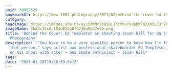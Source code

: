 ```yaml
---
uuid: 20057529
bookmarkOf: https://www.1854.photography/2021/09/behind-the-cover-ed-templeton-jonah-hill-gq-style/
category:
headImage: https://images.are.na/eyJidWNrZXQiOiJhcmVuYV9pbWFnZXMiLCJrZXkiOiIyMDA1NzUyOS9vcmlnaW5hbF8zYjgyYzE1YzBjMTkxZDgyYjUwZjQ3YTZhOWIzN2U5Yi5wbmciLCJlZGl0cyI6eyJyZXNpemUiOnsid2lkdGgiOjEyMDAsImhlaWdodCI6MTIwMCwiZml0IjoiaW5zaWRlIiwid2l0aG91dEVubGFyZ2VtZW50Ijp0cnVlfSwid2VicCI6eyJxdWFsaXR5Ijo5MH0sImpwZWciOnsicXVhbGl0eSI6OTB9LCJyb3RhdGUiOm51bGx9fQ==?bc=0
imageName: 3b82c15c0c191d82b50f47a6a9b37e9b.png
title: 'Behind the Cover: Ed Templeton on shooting Jonah Hill for GQ Style - 1854
  Photography'
description: "“You have to be a very specific person to know how I’m famous. And he’s
  that person,” says artist and professional skateboarder Ed Templeton, reflecting
  on his shoot with actor – and skate enthusiast – Jonah Hill"
tags:
date: '2023-01-26T19:46:59.041Z'
---
```

